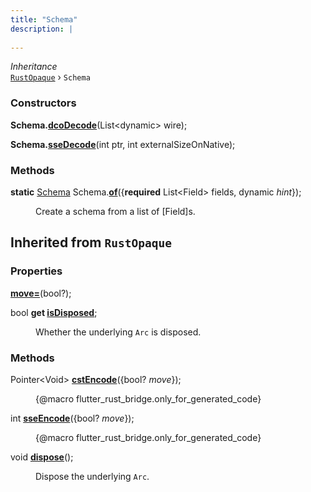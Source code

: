 ```yaml
---
title: "Schema"
description: |
  
---
```

*Inheritance*  
<code>[RustOpaque]</code> &rsaquo;
 `Schema`



### Constructors
<dl>
<dt>

<span class="dart-code"><strong>Schema.[dcoDecode](dcoDecode)</strong>(<span class="nobr">List\<dynamic> wire</span>);</span>
</dt>
<dt>

<span class="dart-code"><strong>Schema.[sseDecode](sseDecode)</strong>(<span class="nobr">int ptr</span>, <span class="nobr">int externalSizeOnNative</span>);</span>
</dt>
</dl>

### Methods
<dl>
<dt>

<span class="dart-code"><strong>static</strong> [Schema] Schema.[<strong>of](of)</strong>({<span class="nobr"><strong>required</strong> List\<Field> fields</span>, <span class="nobr">dynamic <i>hint</i></span>});</span>
</dt>
<dd>

 Create a schema from a list of [Field]s.
</dd>
</dl>



## Inherited from `RustOpaque`

### Properties
<dl>
<dt>

<span class="dart-code"><strong>[move=](move=)</strong>(bool?);</span>
</dt>
<dt>

<span class="dart-code">bool <strong>get [isDisposed](isDisposed)</strong>;</span>
</dt>
<dd>

 Whether the underlying `Arc` is disposed.
</dd>
</dl>

### Methods
<dl>
<dt>

<span class="dart-code">Pointer\<Void> [<strong>cstEncode](cstEncode)</strong>({<span class="nobr">bool? <i>move</i></span>});</span>
</dt>
<dd>

 {@macro flutter_rust_bridge.only_for_generated_code}
</dd>
<dt>

<span class="dart-code">int [<strong>sseEncode](sseEncode)</strong>({<span class="nobr">bool? <i>move</i></span>});</span>
</dt>
<dd>

 {@macro flutter_rust_bridge.only_for_generated_code}
</dd>
<dt>

<span class="dart-code">void [<strong>dispose](dispose)</strong>();</span>
</dt>
<dd>

 Dispose the underlying `Arc`.
</dd>
</dl>

[RustOpaque]: /reference/classes/rustopaque
[Schema]: /reference/classes/schema
[dynamic]: #
[void]: #